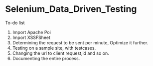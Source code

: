 # Selenium_Data_Driven_Testing
To-do list
1. Import Apache Poi
2. Import XSSFSheet
3. Determining the request to be sent per minute, Optimize it further.
4. Testing on a sample site, with testcases.
5. Changing the url to client request,id and so on.
6. Documenting the entire process.
